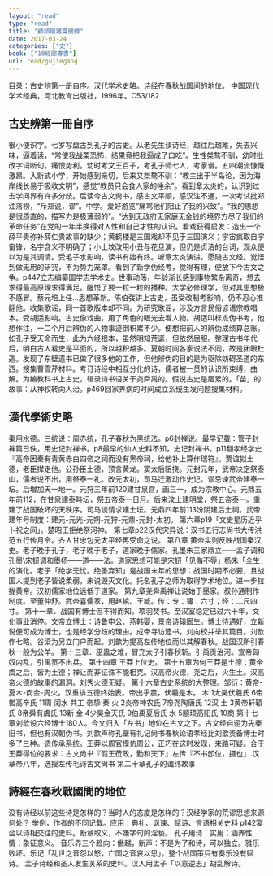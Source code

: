 ```yaml
---
layout: "read"
type: "read"
title: "顧頡剛諸篇摘錄"
date: 2017-03-24
categories: ["史"]
book: ["10經部專書"]
url: read/gujiegang
---
```


目录：古史辨第一册自序。汉代学术史略。诗经在春秋战国间的地位。
中国现代学术经典，河北教育出版社，1996年。C53/182

## 古史辨第一冊自序

很小便识字。七岁写盘古到孔子的古史。从老先生读诗经，越往后越难，失去兴味，逼着读，“常使我战栗恐怖，结果竟把我逼成了口吃”。生性桀骜不驯，幼时批改字词断句。痛恨势利。幼时考文王百子，考孔子师七人，考家谱。五四潮流慷慨激昂。入新式小学，开始感到亲切，后来又桀骜不驯：“教主出于半岛论，因为海岸线长易于吸收文明”，感觉“教员只会食人家的唾余”。看到章太炎的，认识到过去学问界有许多分歧。后读今古文尙书，感古文平顺，感汉注不通，一次考试批郑注落榜，“斥郑说，谬”。中学。爱好游览“痛骂他们阻止了我的兴致”。“我的思想是很质直的，描写力是极薄弱的”。“达到无政府无家庭无金钱的境界方尽了我们的革命任务”在党的一年半换得对人性和自己才性的认识。看戏获得启发：造出一个薛平贵弥补薛仁贵故事的缺少；黄鹤楼是三国戏却不见于三国演义；宇宙疯取自宇宙锋，名字含义不明确了；小上坟改用小丑与花旦演，但仍是贞洁的台词，观众便以为是其调情。受毛子水影响，读书有始有终。听章太炎演讲，愿随古文经。觉悟到做无用的研究，不为势力笼罩。看到了新学伪经考，觉得有理，便放下今古文之争。p447立志编纂<v>国学志</v>学术史。世事动荡，年龄渐长感到事物繁杂离奇，想去求得最高原理求得满足。醒悟了要一粒一粒的播种。大学必修理学，但对其思想极不感冒。蔡元培上任…思想革新。陈伯弢讲上古史，虽受<v>改制考</v>影响，仍不忍心推翻他。收集歌谣，同一首歌版本却不同。为研究歌谣，涉及方言民俗谚语宗教唱本。受胡适影响。古史像戏曲，用了角色的眼光去看人物。胡适叫标点<v>伪书考</v>，他想作注，一二个月后辨伪的人物事迹倒积累不少。便想把前人的辨伪成绩算总账。如孔子受天命而生，此为六经根本，虽然明知荒诞，但依然屈服。整理古书年代后，明白古人看史是平面的，所以越积越多。夏朝时间各家说法不同，故是闭眼杜造。发现了<v>东壁遗书</v>已做了很多他的工作，但他辨伪的目的是为驱除妨碍圣道的东西。搜集曹雪芹材料。考订诗经中相互分化的诗，儒者被一贯的认识所束缚，曲解。为编教科书上古史，辑录诗书语关于尧舜禹的。假说古史是层累的。「苗」的故事：从神权转向人治。p469回家养病的时间成立系统生发问题搜集材料。



## 漢代學術史略

秦用水德。三统说：周赤统，孔子春秋为黑统法。p6封禅说。最早记载：<v>管子封禅篇</v>已佚，用<v>史记封禅书</v>。p8最早的仙人史料不知，<v>史记封禅书</v>。p11翻孝经学史『高帝因秦有靑黄赤白四帝之祠而没有黑帝祠，给他补上算作瑞符』。贾谊拟土德，老臣撵走他。公孙臣土德，预言黄龙。窦太后阻挠。元封元年，武帝决定祭泰山，儒者说不出，用祭泰一礼。改元太初，司马迁激动作史记。谬忌谏武帝建泰一坛。后增加天一地一。元狩三年前120建甘泉宫，画三一，成为宗教中心。元鼎五年前112，在甘泉建泰畤坛，祭五帝泰一日月。后来汶上建明堂，祭五帝泰一。重建了战国破坏的天秩序。司马谈请求建土坛。元鼎四年前113汾阴建后土祠。武帝建年号制度：建元-元光-元朔-元狩-元鼎-元封-太初。
第六章p19「文史星历近乎卜祝之间」。楚昭王拒绝祭河神。
第七章p22汉代灾异说：<v>汉书五行志</v><v>尙书大传洪范五行传</v><v>月令</v>。齐人甘忠<v>包元太平经</v>再受命之说。
第八章 黄帝实则反映战国秦汉史。老子晚于孔子，<v>老子</v>晚于老子，道家晚于儒家。孔墨朱三家鼎立——孟子调和孔墨\宋钘调和墨杨——道——法。道家思想可能是宋钘「见侮不辱」杨朱「全生」的演化。<v>老子</v>「绝学无忧。绝圣弃知」是战国末年的思想：战国时期不必要，且战国人提到老子皆说柔弱，未说毁灭文化。托名孔子之师为取得学术地位。进一步拉拢黄帝。汉初儒家地位远低于道家。
第九章尧舜禹禅让说始于墨家。叔孙通制作制度。至董仲舒。武帝喜儒家，用赵綰、王臧。传：专：簿：六寸；经：二尺四寸。
第十一章．战国有博士但不得而知。项羽焚书。至汉室稳定已过六十年，文化事业消停。文帝立博士：诗鲁申公、燕韩婴，景帝诗辕固生。博士待遇好，立新说便可成为博士，也是经学分歧的理由。成帝寻访遗书，刘向校并举其篇目。刘歆作<v>七略</v>。谷梁为另立门户而起。刘歆为提高左传地位而以其解春秋。战国汉所引春秋一般为公羊。
第十三章．巫蛊之难，冒充太子引春秋斩。引禹贡治河。宣帝匈奴内乱，引禹贡不出兵。
第十四章 王莽上位史。
第十五章为何王莽是土德：黄帝虞之后，皆为土德；禅让而非征诛不能相克。汉高帝火德，尧之后，火生土。汉高帝火德的故事的漏洞。刘秀火德无疑。
第十六章古史系统的大整理。邹衍：黄帝-夏<n>木</n>-商<n>金</n>-周<n>火</n>。汉重排五德终始表。帝出乎震，伏羲是木。
木     1太昊伏羲氏    6帝喾高辛氏    11周
闰水     共工           帝挚            秦
火     2炎帝神农氏    7帝尧陶唐氏    12汉
土     3黄帝轩辕氏    8帝舜有虞氏    13新
金     4少昊金天氏    9伯禹夏后氏
水     5颛顼高阳氏    10商
第十七章刘歆设六经博士180人。今文归入「左书」地位在古文之下。古文经自诩为先秦旧书，但也有汉朝伪书。刘歆声称孔壁有礼记尙书春秋论语孝经<n>比刘歆责备博士时多了三种</n>。造传承系统。王莽以周官模仿周公，正巧在这时发现，来路可疑。合于王莽得位的要求：古文尙书『假王莅政，勤和天下』左传『不书卽位，摄也』.汉章帝八年，选授左传毛诗古文尙书
第二十章孔子的谶纬故事



## 詩經在春秋戰國間的地位

没有诗经以前这些诗是怎样的？当时人的态度是怎样的？汉经学家的荒谬思想来源何处？
举例，作者的不同记载。应用：典礼、讽谏、赋诗、言语<n>相关史料</n>
p142宴会以诗相交往的史料。断章取义，不嫌字句的淫亵。
孔子用诗：实用；涵养性情；象征意义。
音乐界三个趋向：僭越，新声：不是为了和诗，可以独立。雅乐败坏。乐记「乱世之音怨以怒，亡国之音哀以思」。整个战国策只有奏乐没有赋诗。
孟子诗经和圣人发生关系的史料。汉人用孟子「以意逆志」胡乱解诗。

